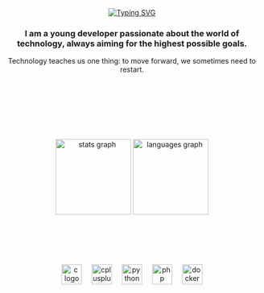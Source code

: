 <div align="center">
  <a href="https://git.io/typing-svg"><img src="https://readme-typing-svg.demolab.com?font=Fira+Code&pause=1000&color=77aaff&center=true&width=435&lines=Hello%2C+world!;Quackkkkkk;I'm+Mat..." alt="Typing SVG" /></a>
</div>

<h3 align="center">I am a young developer passionate about the world of technology, always aiming for the highest possible goals.</h3>

<p align="center">Technology teaches us one thing: to move forward, we sometimes need to restart.</p>


<br></br>
<br></br>
<br></br>

<div align="center">
  <img src="https://github-readme-stats.vercel.app/api?username=xodcc&hide_title=false&hide_rank=false&show_icons=true&include_all_commits=true&count_private=true&disable_animations=false&theme=dark&locale=en&hide_border=false&order=1" height="150" alt="stats graph"  />
  <img src="https://github-readme-stats.vercel.app/api/top-langs?username=xodcc&locale=fr&hide_title=false&layout=compact&card_width=320&langs_count=5&theme=dark&hide_border=false&order=2&custom_title=Languages" height="150" alt="languages graph"  />
</div>

<br></br>
<br></br>

<div align="center">
  <img src="https://cdn.jsdelivr.net/gh/devicons/devicon/icons/c/c-original.svg" height="40" alt="c logo"  />
  <img width="12" />
  <img src="https://cdn.jsdelivr.net/gh/devicons/devicon/icons/cplusplus/cplusplus-original.svg" height="40" alt="cplusplus logo"  />
  <img width="12" />
  <img src="https://cdn.jsdelivr.net/gh/devicons/devicon/icons/python/python-original.svg" height="40" alt="python logo"  />
  <img width="12" />
  <img src="https://cdn.jsdelivr.net/gh/devicons/devicon/icons/php/php-original.svg" height="40" alt="php logo"  />
  <img width="12" />
  <img src="https://cdn.jsdelivr.net/gh/devicons/devicon/icons/docker/docker-original.svg" height="40" alt="docker logo"  />
</div>
